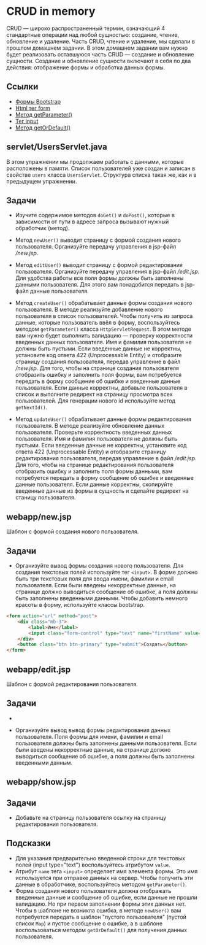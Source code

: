 # CRUD in memory

CRUD — широко распространенный термин, означающий 4 стандартные операции над любой сущностью: создание, чтение, обновление и удаление. Часть CRUD, чтение и удаление, мы сделали в прошлом домашнем задании. В этом домашнем задании вам нужно будет реализовать оставшуюся часть CRUD — создание и обновление сущности. Создание и обновление сущности включают в себя по два действия: отображение формы и обработка данных формы.

## Ссылки

* [Формы Bootstrap](https://bootstrap-4.ru/docs/5.0/forms/overview/)
* [Html тег form](https://developer.mozilla.org/ru/docs/Web/HTML/Element/form)
* [Метод getParameter()](https://javaee.github.io/javaee-spec/javadocs/javax/servlet/ServletRequest.html#getParameter-java.lang.String-)
* [Тег input](https://developer.mozilla.org/en-US/docs/Web/HTML/Element/input)
* [Метод getOrDefault()](https://docs.oracle.com/en/java/javase/11/docs/api/java.base/java/util/Map.html#getOrDefault(java.lang.Object,V))

## servlet/UsersServlet.java

В этом упражнении мы продолжаем работать с данными, которые расположены в памяти. Список пользователей уже создан и записан в свойстве `users` класса `UsersServlet`. Структура списка такая же, как и в предыдущем упражнении.

## Задачи

* Изучите содержимое методов `doGet()` и `doPost()`, которые в зависимости от пути в адресе запроса вызывают нужный обработчик (метод).

* Метод `newUser()` выводит страницу с формой создания нового пользователя. Организуйте передачу управления в jsp-файл */new.jsp*.

* Метод `editUser()` выводит страницу с формой редактирования пользователя. Организуйте передачу управления в jsp-файл */edit.jsp*. Для удобства работы все поля формы должны быть заполнены данными пользователя. Для этого вам понадобится передать в jsp-файл данные пользователя.

* Метод `createUser()` обрабатывает данные формы создания нового пользователя. В методе реализуйте добавление нового пользователя в список пользователей. Чтобы получить из запроса данные, которые пользователь ввёл в форму, воспользуйтесь методом `getParameter()` класса `HttpServletRequest`. В этом методе вам нужно будет выполнить валидацию — проверку корректности введенных данных пользователя. Имя и фамилия пользователя не должны быть пустыми. Если введенные данные не корректны, установите код ответа 422 (Unprocessable Entity) и отобразите страницу создания пользователя, передав управление в файл */new.jsp*. Для того, чтобы на странице создания пользователя отобразить ошибку и заполнить поля формы, вам потребуется передать в форму сообщение об ошибке и введенные данные пользователя. Если данные корректны, добавьте пользователя в список и выполните редирект на страницу просмотра всех пользователей. Для генерации нового id используйте метод `getNextId()`.

* Метод `updateUser()` обрабатывает данные формы редактирования пользователя. В методе реализуйте обновление данных пользователя. Проверьте корректность введенных данных пользователя. Имя и фамилия пользователя не должны быть пустыми. Если введенные данные не корректны, установите код ответа 422 (Unprocessable Entity) и отобразите страницу редактирования пользователя, передав управление в файл */edit.jsp*. Для того, чтобы на странице редактирования пользователя отобразить ошибку и заполнить поля формы данными, вам потребуется передать в форму сообщение об ошибке и введенные данные пользователя. Если данные корректны, скопируйте введенные данные из формы в сущность и сделайте редирект на станицу пользователя.

## webapp/new.jsp

Шаблон с формой создания нового пользователя.

## Задачи

* Организуйте вывод формы создания нового пользователя. Для создания текстовых полей используйте тег `<input>`. В форме должно быть три текстовых поля для ввода имени, фамилии и email пользователя. Если были введены некорректные данные, на странице должно выводиться сообщение об ошибке, а поля должны быть заполнены введенными данными. Чтобы добавить немного красоты в форму, используйте классы bootstrap.

```html
<form action="url" method="post">
    <div class="mb-3">
        <label>Имя</label>
        <input class="form-control" type="text" name="firstName" value="">
    </div>
    <button class="btn btn-primary" type="submit">Создать</button>
</form>
```

## webapp/edit.jsp

Шаблон с формой редактирования пользователя.

## Задачи
-
* Организуйте вывод вывод формы редактирования данных пользователя. Поля формы для имени, фамилии и email пользователя должны быть заполнены данными пользователя. Если были введены некорректные данные, на странице должно выводиться сообщение об ошибке, а поля должны быть заполнены введенными данным.

## webapp/show.jsp

## Задачи

* Добавьте на страницу пользователя ссылку на страницу редактирования пользователя.

## Подсказки

* Для указания предварительно введенной строки для текстовых полей (input type="text") воспользуйтесь атрибутом `value`.
* Атрибут `name` тега `<input>` определяет имя элемента формы. Это имя используется при отправке данных на сервер. Чтобы получить эти данные в обработчике, воспользуйтесь методом `getParameter()`.
* Форма создания нового пользователя должна отображать введенные данные и сообщение об ошибке, если данные не прошли валидацию. Но при первом заполнении формы этих данных нет. Чтобы в шаблоне не возникла ошибка, в методе `newUser()` вам потребуется передать в шаблон "пустого пользователя" (пустой список `Map`) и пустое сообщение о ошибке, а в шаблоне воспользоваться методом `getOrDefault()` для получения данных пользователя.
